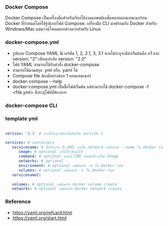 ### Docker Compose

Docker Compose เป็นเครื่องมือสำหรับเรียกใช้งานแอพพลิเคชั่นหลายคอนเทนเนอร์บน Docker ที่กำหนดโดยใช้รูปแบบไฟล์ Compose.
เครื่องมือ CLI มาพร้อมกับ Docker สำหรับ Windows/Mac แต่ดาวน์โหลดแยกต่างหากสำหรับ Linux

### docker-compose.yml

- รูปแบบ Compose YAML มีเวอร์ชัน 1, 2, 2.1, 3, 3.1 หากไม่ระบุจะมีค่าเริ่มต้นคือ v1 และ version: "2" เทียบเท่ากับ version: "2.0"
- ไฟล์ YAML สามารถใช้กับคำสั่ง docker-compose
- สามารถใช้นามสกุล .yml หรือ. yaml ได้
- Compose file ต้องมีอย่างน้อย 1 คอนเทนเนอร์
- docker-compose --help
- docker-compose.yml เป็นชื่อไฟล์เริ่มต้น แต่สามารถใช้ docker-compose -f <file.yml> ซึ่งระบุไฟล์ที่ต้องการ

### docker-compose CLI

### template yml

```yml

version: '3.1' # หากไม่ระบุจะมีค่าเริ่มต้นเป็น version 1

services: # containers
   servicename: # ชื่อที่จำง่าย ชื่อ DNS ภายใน network เหมือนกับ --name ใน docker run 
      image: # optional ถ้าไม่ใช้ build
      command: # optional แทนที่ CMD เริ่มต้นที่ระบุโดย Image
      networks: # optional
      environment: # optional เหมือนกับ -e ใน docker run
      volumes: # optional เหมือนกับ -v ใน docker run
   servicename2:
   
   volumes: # optional เหมือนกับ docker volume create
   networks: # optional เหมือนกับ docker network create
```

### Reference

- https://yaml.org/refcard.html
- https://yaml.org/start.html
